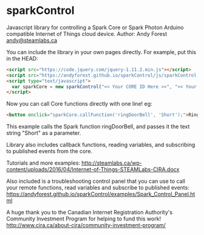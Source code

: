 # sparkControl
Javascript library for controlling a Spark Core or Spark Photon Arduino compatible Internet of Things cloud device.
Author: Andy Forest <andy@steamlabs.ca>

You can include the library in your own pages directly. For example, put this in the HEAD:

```html
<script src="https://code.jquery.com/jquery-1.11.2.min.js"></script>
<script src="https://andyforest.github.io/sparkControl/js/sparkControl.js"></script>
<script type="text/javascript">
  var sparkCore = new sparkControl("<< Your CORE ID Here >>", "<< Your access_token here >>");
</script>
```

Now you can call Core functions directly with one line! eg:

```html
<button onclick="sparkCore.callFunction('ringDoorBell', 'Short');">Ring Door Bell</button>
```

This example calls the Spark function ringDoorBell, and passes it the text string "Short" as a parameter.

Library also includes callback functions, reading variables, and subscribing to published events from the core.

Tutorials and more examples:
http://steamlabs.ca/wp-content/uploads/2016/04/Internet-of-Things-STEAMLabs-CIRA.docx

Also included is a troubleshooting control panel that you can use to call your remote functions, read variables and subscribe to published events:
https://andyforest.github.io/sparkControl/examples/Spark_Control_Panel.html

A huge thank you to the Canadian Internet Registration Authority's Community Investment Program for helping to fund this work!
http://www.cira.ca/about-cira/community-investment-program/
